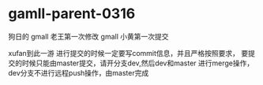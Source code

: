 # gamll-parent-0316
狗日的
gmall 老王第一次修改
gmall 小黄第一次提交

xufan到此一游
进行提交的时候一定要写commit信息，并且严格按照要求，
要提交的时候只能由master提交，请开分支dev,然后dev和master
进行merge操作，dev分支不进行远程push操作，由master完成